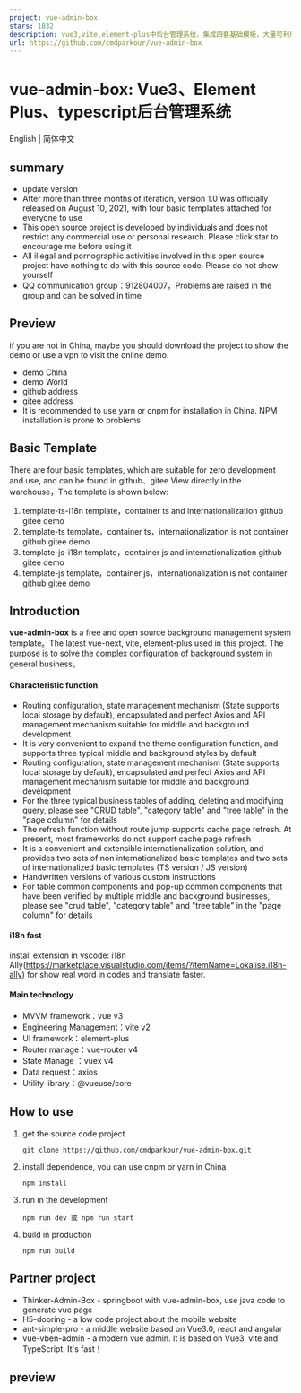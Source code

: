 ```yaml
---
project: vue-admin-box
stars: 1832
description: vue3,vite,element-plus中后台管理系统，集成四套基础模板，大量可利用组件，模板页面
url: https://github.com/cmdparkour/vue-admin-box
---
```


vue-admin-box: Vue3、Element Plus、typescript后台管理系统
=================================================

English | 简体中文

summary
-------

-   update version
-   After more than three months of iteration, version 1.0 was officially released on August 10, 2021, with four basic templates attached for everyone to use
-   This open source project is developed by individuals and does not restrict any commercial use or personal research. Please click star to encourage me before using it
-   All illegal and pornographic activities involved in this open source project have nothing to do with this source code. Please do not show yourself
-   QQ communication group：912804007，Problems are raised in the group and can be solved in time

Preview
-------

if you are not in China, maybe you should download the project to show the demo or use a vpn to visit the online demo.

-   demo China
-   demo World
-   github address
-   gitee address
-   It is recommended to use yarn or cnpm for installation in China. NPM installation is prone to problems

Basic Template
--------------

There are four basic templates, which are suitable for zero development and use, and can be found in github、gitee View directly in the warehouse，The template is shown below:

1.  template-ts-i18n template，container ts and internationalization github gitee demo
2.  template-ts template，container ts，internationalization is not container github gitee demo
3.  template-js-i18n template，container js and internationalization github gitee demo
4.  template-js template，container js，internationalization is not container github gitee demo

Introduction
------------

**vue-admin-box** is a free and open source background management system template。The latest vue-next, vite, element-plus used in this project. The purpose is to solve the complex configuration of background system in general business。

#### Characteristic function

-   Routing configuration, state management mechanism (State supports local storage by default), encapsulated and perfect Axios and API management mechanism suitable for middle and background development
-   It is very convenient to expand the theme configuration function, and supports three typical middle and background styles by default
-   Routing configuration, state management mechanism (State supports local storage by default), encapsulated and perfect Axios and API management mechanism suitable for middle and background development
-   For the three typical business tables of adding, deleting and modifying query, please see "CRUD table", "category table" and "tree table" in the "page column" for details
-   The refresh function without route jump supports cache page refresh. At present, most frameworks do not support cache page refresh
-   It is a convenient and extensible internationalization solution, and provides two sets of non internationalized basic templates and two sets of internationalized basic templates (TS version / JS version)
-   Handwritten versions of various custom instructions
-   For table common components and pop-up common components that have been verified by multiple middle and background businesses, please see "crud table", "category table" and "tree table" in the "page column" for details

#### i18n fast

install extension in vscode: i18n Ally(https://marketplace.visualstudio.com/items/?itemName=Lokalise.i18n-ally) for show real word in codes and translate faster.

#### Main technology

-   MVVM framework：vue v3
-   Engineering Management：vite v2
-   UI framework：element-plus
-   Router manage：vue-router v4
-   State Manage ：vuex v4
-   Data request：axios
-   Utility library：@vueuse/core

How to use
----------

1.  get the source code project
    
    ```
    git clone https://github.com/cmdparkour/vue-admin-box.git
    ```
    
2.  install dependence, you can use cnpm or yarn in China
    
    ```
    npm install
    ```
    
3.  run in the development
    
    ```
    npm run dev 或 npm run start
    ```
    
4.  build in production
    
    ```
    npm run build
    ```
    

Partner project
---------------

-   Thinker-Admin-Box - springboot with vue-admin-box, use java code to generate vue page
-   H5-dooring - a low code project about the mobile website
-   ant-simple-pro - a middle website based on Vue3.0, react and angular
-   vue-vben-admin - a modern vue admin. It is based on Vue3, vite and TypeScript. It's fast！

preview
-------
